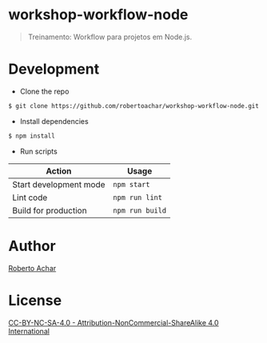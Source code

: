 # workshop-workflow-node

> Treinamento: Workflow para projetos em Node.js.

# Development

- Clone the repo

```bash
$ git clone https://github.com/robertoachar/workshop-workflow-node.git
```

- Install dependencies

```bash
$ npm install
```

- Run scripts

| Action                 | Usage           |
| ---------------------- | --------------- |
| Start development mode | `npm start`     |
| Lint code              | `npm run lint`  |
| Build for production   | `npm run build` |

# Author

[Roberto Achar](https://twitter.com/robertoachar)

# License

[CC-BY-NC-SA-4.0 - Attribution-NonCommercial-ShareAlike 4.0 International](https://github.com/robertoachar/workshop-workflow-node/blob/master/LICENSE)
